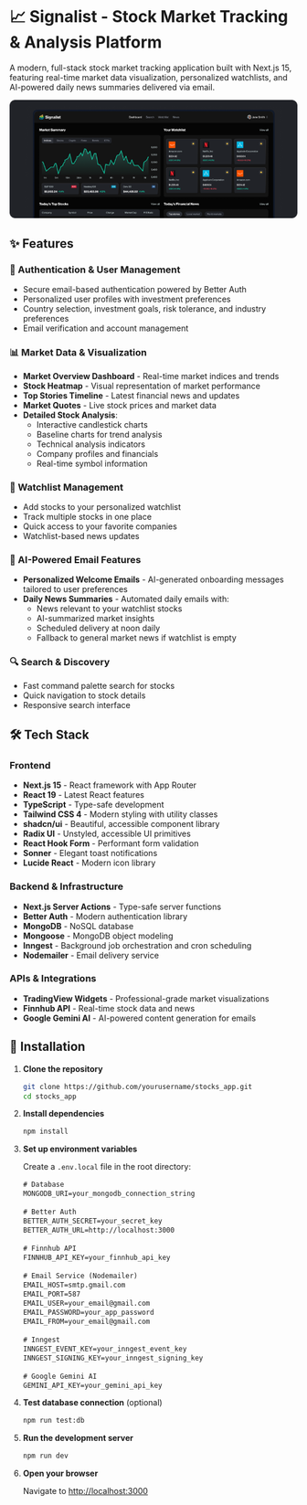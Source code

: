 # 📈 Signalist - Stock Market Tracking & Analysis Platform

A modern, full-stack stock market tracking application built with Next.js 15, featuring real-time market data visualization, personalized watchlists, and AI-powered daily news summaries delivered via email.

![Dashboard Preview](public/assets/images/dashboard-preview.png)

## ✨ Features

### 🔐 Authentication & User Management

- Secure email-based authentication powered by Better Auth
- Personalized user profiles with investment preferences
- Country selection, investment goals, risk tolerance, and industry preferences
- Email verification and account management

### 📊 Market Data & Visualization

- **Market Overview Dashboard** - Real-time market indices and trends
- **Stock Heatmap** - Visual representation of market performance
- **Top Stories Timeline** - Latest financial news and updates
- **Market Quotes** - Live stock prices and market data
- **Detailed Stock Analysis**:
  - Interactive candlestick charts
  - Baseline charts for trend analysis
  - Technical analysis indicators
  - Company profiles and financials
  - Real-time symbol information

### 📝 Watchlist Management

- Add stocks to your personalized watchlist
- Track multiple stocks in one place
- Quick access to your favorite companies
- Watchlist-based news updates

### 📧 AI-Powered Email Features

- **Personalized Welcome Emails** - AI-generated onboarding messages tailored to user preferences
- **Daily News Summaries** - Automated daily emails with:
  - News relevant to your watchlist stocks
  - AI-summarized market insights
  - Scheduled delivery at noon daily
  - Fallback to general market news if watchlist is empty

### 🔍 Search & Discovery

- Fast command palette search for stocks
- Quick navigation to stock details
- Responsive search interface

## 🛠️ Tech Stack

### Frontend

- **Next.js 15** - React framework with App Router
- **React 19** - Latest React features
- **TypeScript** - Type-safe development
- **Tailwind CSS 4** - Modern styling with utility classes
- **shadcn/ui** - Beautiful, accessible component library
- **Radix UI** - Unstyled, accessible UI primitives
- **React Hook Form** - Performant form validation
- **Sonner** - Elegant toast notifications
- **Lucide React** - Modern icon library

### Backend & Infrastructure

- **Next.js Server Actions** - Type-safe server functions
- **Better Auth** - Modern authentication library
- **MongoDB** - NoSQL database
- **Mongoose** - MongoDB object modeling
- **Inngest** - Background job orchestration and cron scheduling
- **Nodemailer** - Email delivery service

### APIs & Integrations

- **TradingView Widgets** - Professional-grade market visualizations
- **Finnhub API** - Real-time stock data and news
- **Google Gemini AI** - AI-powered content generation for emails

## 🚀 Installation

1. **Clone the repository**

   ```bash
   git clone https://github.com/yourusername/stocks_app.git
   cd stocks_app
   ```

2. **Install dependencies**

   ```bash
   npm install
   ```

3. **Set up environment variables**

   Create a `.env.local` file in the root directory:

   ```env
   # Database
   MONGODB_URI=your_mongodb_connection_string

   # Better Auth
   BETTER_AUTH_SECRET=your_secret_key
   BETTER_AUTH_URL=http://localhost:3000

   # Finnhub API
   FINNHUB_API_KEY=your_finnhub_api_key

   # Email Service (Nodemailer)
   EMAIL_HOST=smtp.gmail.com
   EMAIL_PORT=587
   EMAIL_USER=your_email@gmail.com
   EMAIL_PASSWORD=your_app_password
   EMAIL_FROM=your_email@gmail.com

   # Inngest
   INNGEST_EVENT_KEY=your_inngest_event_key
   INNGEST_SIGNING_KEY=your_inngest_signing_key

   # Google Gemini AI
   GEMINI_API_KEY=your_gemini_api_key
   ```

4. **Test database connection** (optional)

   ```bash
   npm run test:db
   ```

5. **Run the development server**

   ```bash
   npm run dev
   ```

6. **Open your browser**

   Navigate to [http://localhost:3000](http://localhost:3000)
